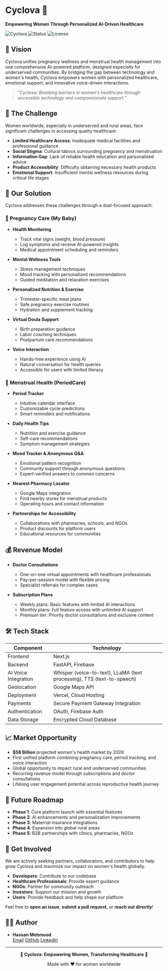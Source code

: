 # Cyclova 🌸

**Empowering Women Through Personalized AI-Driven Healthcare**

![Cyclova](https://img.shields.io/badge/Women's_Health-AI_Powered-purple) ![Status](https://img.shields.io/badge/Status-In_Development-blue) ![License](https://img.shields.io/badge/License-MIT-green)

## 🌟 Vision

Cyclova unifies pregnancy wellness and menstrual health management into one comprehensive AI-powered platform, designed especially for underserved communities. By bridging the gap between technology and women's health, Cyclova empowers women with personalized healthcare, emotional support, and innovative voice-driven interactions.

> *"Cyclova: Breaking barriers in women's healthcare through accessible technology and compassionate support."*

## 🎯 The Challenge

Women worldwide, especially in underserved and rural areas, face significant challenges in accessing quality healthcare:

- **Limited Healthcare Access**: Inadequate medical facilities and professional guidance
- **Social Stigma**: Cultural taboos surrounding pregnancy and menstruation
- **Information Gap**: Lack of reliable health education and personalized advice
- **Product Accessibility**: Difficulty obtaining necessary health products
- **Emotional Support**: Insufficient mental wellness resources during critical life stages

## 💪 Our Solution

Cyclova addresses these challenges through a dual-focused approach:

### 🤰 Pregnancy Care (My Baby)

- **Health Monitoring**
  - Track vital signs (weight, blood pressure)
  - Log symptoms and receive AI-powered insights
  - Medical appointment scheduling and reminders
  
- **Mental Wellness Tools**
  - Stress management techniques
  - Mood tracking with personalized recommendations
  - Guided meditation and relaxation exercises
  
- **Personalized Nutrition & Exercise**
  - Trimester-specific meal plans
  - Safe pregnancy exercise routines
  - Hydration and supplement tracking
  
- **Virtual Doula Support**
  - Birth preparation guidance
  - Labor coaching techniques
  - Postpartum care recommendations
  
- **Voice Interaction**
  - Hands-free experience using AI
  - Natural conversation for health queries
  - Accessible for users with limited literacy

### 🔄 Menstrual Health (PeriodCare)

- **Period Tracker**
  - Intuitive calendar interface
  - Customizable cycle predictions
  - Smart reminders and notifications
  
- **Daily Health Tips**
  - Nutrition and exercise guidance
  - Self-care recommendations
  - Symptom management strategies
  
- **Mood Tracker & Anonymous Q&A**
  - Emotional pattern recognition
  - Community support through anonymous questions
  - Expert-verified answers to common concerns
  
- **Nearest Pharmacy Locator**
  - Google Maps integration
  - Find nearby stores for menstrual products
  - Operating hours and contact information
  
- **Partnerships for Accessibility**
  - Collaborations with pharmacies, schools, and NGOs
  - Product discounts for platform users
  - Educational resources for communities

## 💰 Revenue Model

- **Doctor Consultations**
  - One-on-one virtual appointments with healthcare professionals
  - Pay-per-session model with flexible pricing
  - Specialist referrals for complex cases
  
- **Subscription Plans**
  - Weekly plans: Basic features with limited AI interactions
  - Monthly plans: Full feature access with unlimited AI support
  - Premium tier: Priority doctor consultations and exclusive content

## 🛠️ Tech Stack

| Component | Technology |
|-----------|------------|
| Frontend | Next.js |
| Backend | FastAPI, Firebase |
| AI Voice Integration | Whisper (voice-to-text), LLaMA (text processing), TTS (text-to-speech) |
| Geolocation | Google Maps API |
| Deployment | Vercel, Cloud Hosting |
| Payments | Secure Payment Gateway Integration |
| Authentication | OAuth, Firebase Auth |
| Data Storage | Encrypted Cloud Database |

## 📈 Market Opportunity

- **$58 Billion** projected women's health market by 2028
- First unified platform combining pregnancy care, period tracking, and voice interaction
- Global opportunity to impact rural and underserved communities
- Recurring revenue model through subscriptions and doctor consultations
- Lifelong user engagement potential across reproductive health journey

## 🚀 Future Roadmap

- **Phase 1**: Core platform launch with essential features
- **Phase 2**: AI enhancements and personalization improvements
- **Phase 3**: Maternal insurance integrations
- **Phase 4**: Expansion into global rural areas
- **Phase 5**: B2B partnerships with clinics, pharmacies, NGOs

## 🤝 Get Involved

We are actively seeking partners, collaborators, and contributors to help grow Cyclova and maximize our impact on women's health globally.

- **Developers**: Contribute to our codebase
- **Healthcare Professionals**: Provide expert guidance
- **NGOs**: Partner for community outreach
- **Investors**: Support our mission and growth
- **Users**: Provide feedback and help shape our platform

Feel free to **open an issue**, **submit a pull request**, or **reach out directly**!

## 👨‍💻 Author

- **Hassan Mehmood**  
  [Email](mailto:ihassan463m@gmail.com)
  [GitHub](https://github.com/hassanmehmood)
  [LinkedIn](https://linkedin.com/in/hassanmehmood)

---

<p align="center">
  <b>🌸 Cyclova: Empowering Women, Transforming Healthcare 🌸</b>
</p>

<p align="center">
  Made with ❤️ for women worldwide
</p>
